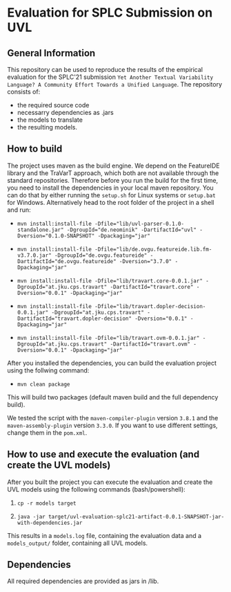 # Evaluation for SPLC Submission on UVL

## General Information
This repository can be used to reproduce the results of the empirical evaluation for the SPLC'21 submission `Yet Another Textual Variability Language?
A Community Effort Towards a Unified Language`. The repository consists of:
* the required source code
* necessarry dependencies as .jars 
* the models to translate 
* the resulting models. 

## How to build

The project uses maven as the build engine. We depend on the FeatureIDE library and the TraVarT approach, which both are not available through the standard repositories. Therefore before you run the build for the first time, you need to install the dependencies in your local maven repository. You can do that by either running the `setup.sh` for Linux systems or `setup.bat` for Windows. Alternatively head to the root folder of the project in a shell and run:

* `mvn install:install-file -Dfile="lib/uvl-parser-0.1.0-standalone.jar" -DgroupId="de.neominik" -DartifactId="uvl" -Dversion="0.1.0-SNAPSHOT" -Dpackaging="jar"`

* `mvn install:install-file -Dfile="lib/de.ovgu.featureide.lib.fm-v3.7.0.jar" -DgroupId="de.ovgu.featureide" -DartifactId="de.ovgu.featureide" -Dversion="3.7.0" -Dpackaging="jar"`
 
* `mvn install:install-file -Dfile="lib/travart.core-0.0.1.jar" -DgroupId="at.jku.cps.travart" -DartifactId="travart.core" -Dversion="0.0.1" -Dpackaging="jar"`

* `mvn install:install-file -Dfile="lib/travart.dopler-decision-0.0.1.jar" -DgroupId="at.jku.cps.travart" -DartifactId="travart.dopler-decision" -Dversion="0.0.1" -Dpackaging="jar"`

* `mvn install:install-file -Dfile="lib/travart.ovm-0.0.1.jar" -DgroupId="at.jku.cps.travart" -DartifactId="travart.ovm" -Dversion="0.0.1" -Dpackaging="jar"`

After you installed the dependencies, you can build the evaluation project using the follwing command:

* `mvn clean package`

This will build two packages (default maven build and the full dependency build).

We tested the script with the `maven-compiler-plugin` version `3.8.1` and the `maven-assembly-plugin` version `3.3.0`. If you want to use different settings, change them in the `pom.xml`.


## How to use and execute the evaluation (and create the UVL models)

After you built the project you can execute the evaluation and create the UVL models using the following commands (bash/powershell):

1. `cp -r models target`

2. `java -jar target/uvl-evaluation-splc21-artifact-0.0.1-SNAPSHOT-jar-with-dependencies.jar`

This results in a `models.log` file, containing the evaluation data and a `models_output/` folder, containing all UVL models.

## Dependencies
All required dependencies are provided as jars in /lib.



 


